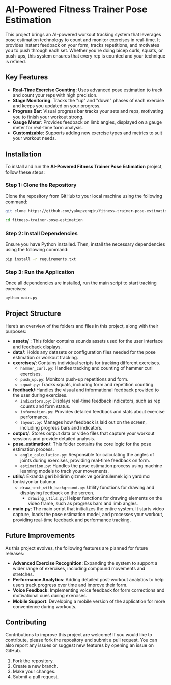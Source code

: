 # AI-Powered Fitness Trainer Pose Estimation

This project brings an AI-powered workout tracking system that leverages pose estimation technology to count and monitor exercises in real-time. It provides instant feedback on your form, tracks repetitions, and motivates you to push through each set. Whether you're doing bicep curls, squats, or push-ups, this system ensures that every rep is counted and your technique is refined.

## Key Features

- **Real-Time Exercise Counting**: Uses advanced pose estimation to track and count your reps with high precision.
- **Stage Monitoring**: Tracks the "up" and "down" phases of each exercise and keeps you updated on your progress.
- **Progress Bar**: Visual progress bar tracks your sets and reps, motivating you to finish your workout strong.
- **Gauge Meter**: Provides feedback on limb angles, displayed on a gauge meter for real-time form analysis.
- **Customizable**: Supports adding new exercise types and metrics to suit your workout needs.

## Installation

To install and run the **AI-Powered Fitness Trainer Pose Estimation** project, follow these steps:

### Step 1: Clone the Repository
Clone the repository from GitHub to your local machine using the following command:

```bash
git clone https://github.com/yakupzengin/fitness-trainer-pose-estimation.git

cd fitness-trainer-pose-estimation
```
### Step 2: Install Dependencies
Ensure you have Python installed. Then, install the necessary dependencies using the following command:

```bash
pip install -r requirements.txt
```

### Step 3: Run the Application
Once all dependencies are installed, run the main script to start tracking exercises:

```bash
python main.py
```

## Project Structure
Here’s an overview of the folders and files in this project, along with their purposes:

* **assets/** : This folder contains sounds assets used for the user interface and feedback displays.
* **data/**: Holds any datasets or configuration files needed for the pose estimation or workout tracking.
* **exercises/**: Contains individual scripts for tracking different exercises.
  * `hammer_curl.py`: Handles tracking and counting of hammer curl exercises.
  * `push_up.py`: Monitors push-up repetitions and form.
  * `squat.py`: Tracks squats, including form and repetition counting.
* **feedback/**:Handles the visual and informational feedback provided to the user during exercises.
  * `indicators.py`: Displays real-time feedback indicators, such as rep counts and form status.
  * `information.py`: Provides detailed feedback and stats about exercise performance.
  * `layout.py`: Manages how feedback is laid out on the screen, including progress bars and indicators.
* **output/**: Stores output data or video files that capture your workout sessions and provide detailed analysis.
* **pose_estimation/**: This folder contains the core logic for the pose estimation process.
  * `angle_calculation.py`: Responsible for calculating the angles of joints during exercises, providing real-time feedback on form.
  * `estimation.py`: Handles the pose estimation process using machine learning models to track your movements.
* **utils/**: Ekranda geri bildirim çizmek ve görüntülemek için yardımcı fonksiyonlar bulunur.
  * `draw_text_with_background.py`: Utility functions for drawing and displaying feedback on the screen.
    * `drawing_utils.py`: Helper functions for drawing elements on the video frame, such as progress bars and limb angles.
* **main.py**: The main script that initializes the entire system. It starts video capture, loads the pose estimation model, and processes your workout, providing real-time feedback and performance tracking.


## Future Improvements

As this project evolves, the following features are planned for future releases:

- **Advanced Exercise Recognition**: Expanding the system to support a wider range of exercises, including compound movements and stretches.
- **Performance Analytics**: Adding detailed post-workout analytics to help users track progress over time and improve their form.
- **Voice Feedback**: Implementing voice feedback for form corrections and motivational cues during exercises.
- **Mobile Support**: Developing a mobile version of the application for more convenience during workouts.

## Contributing

Contributions to improve this project are welcome! If you would like to contribute, please fork the repository and submit a pull request. You can also report any issues or suggest new features by opening an issue on GitHub.

1. Fork the repository.
2. Create a new branch.
3. Make your changes.
4. Submit a pull request.
